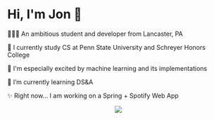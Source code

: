 <h1 align="left">Hi, I'm Jon 👋</h1>
<p align="left">🧑🏻‍💻 An ambitious student and developer from Lancaster, PA</p>
<p align="left">🦁 I currently study CS at Penn State University and Schreyer Honors College</p>
<p align="left">🤖 I'm especially excited by machine learning and its implementations</p>
<p align="left">🌱 I’m currently learning DS&A</p>
<p align="left">✨ Right now... I am working on a Spring + Spotify Web App</p>

<p align="center">
  <a href="https://skillicons.dev">
    <img src="https://skillicons.dev/icons?i=java,spring,python,CSS,js,html" />
  </a>
</p>
